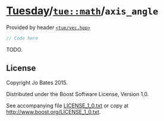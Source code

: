 [Tuesday](../../../README.md)/[`tue::math`](../../namespaces/tue/math.md)/`axis_angle`
======================================================================================
Provided by header [`<tue/vec.hpp>`](../../headers/vec.md)

```c++
// Code here
```

TODO.

License
-------
Copyright Jo Bates 2015.

Distributed under the Boost Software License, Version 1.0.

See accompanying file [LICENSE_1_0.txt](../../../LICENSE_1_0.txt) or copy at
http://www.boost.org/LICENSE_1_0.txt.
